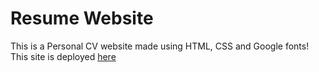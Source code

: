 # Resume Website
This is a Personal CV website made using HTML, CSS and Google fonts!
This site is deployed [here](https://rohitjk.github.io/Resume-Website/)
